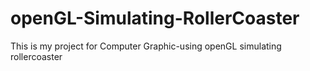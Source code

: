 # openGL-Simulating-RollerCoaster
This is my project for Computer Graphic-using openGL simulating rollercoaster
